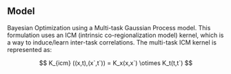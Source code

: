 ## Model

Bayesian Optimization using a Multi-task Gaussian Process model. This formulation uses an ICM (intrinsic co-regionalization model) kernel, which is a way to induce/learn inter-task correlations. The multi-task ICM kernel is represented as:

$$
K_{icm} ((x,t),(x`,t`)) = K_x(x,x`) \otimes K_t(t,t`)
$$

